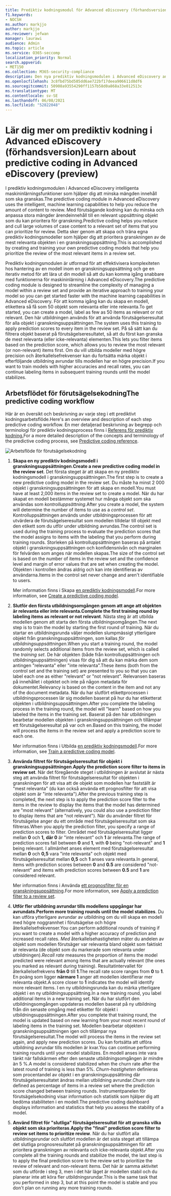 ```yaml
---
title: Prediktiv kodningsmodul för Advanced eDiscovery (förhandsversion)
f1.keywords:
- NOCSH
ms.author: markjjo
author: markjjo
ms.reviewer: jefwan
manager: laurawi
audience: Admin
ms.topic: article
ms.service: O365-seccomp
localization_priority: Normal
search.appverid:
- MET150
ms.collection: M365-security-compliance
description: Den nya prediktiv kodningsmodulen i Advanced eDiscovery använder maskininlärning för att analysera objekt i en granskningsuppsättning för att förutsäga vilka objekt som är relevanta för ditt ärende eller din undersökning.
ms.openlocfilehash: 3c8fbd75bd585dd6ae722bf17deea906611d8df6
ms.sourcegitcommit: 50908a93554290ff1157b58d0a868a33e012513c
ms.translationtype: MT
ms.contentlocale: sv-SE
ms.lasthandoff: 06/08/2021
ms.locfileid: "52822048"
---
```

# <a name="learn-about-predictive-coding-in-advanced-ediscovery-preview"></a><span data-ttu-id="1232d-103">Lär dig mer om prediktiv kodning i Advanced eDiscovery (förhandsversion)</span><span class="sxs-lookup"><span data-stu-id="1232d-103">Learn about predictive coding in Advanced eDiscovery (preview)</span></span>

<span data-ttu-id="1232d-104">I prediktiv kodningsmodulen i Advanced eDiscovery intelligenta maskininlärningsfunktioner som hjälper dig att minska mängden innehåll som ska granskas.</span><span class="sxs-lookup"><span data-stu-id="1232d-104">The predictive coding module in Advanced eDiscovery uses the intelligent, machine learning capabilities to help you reduce the amount of content to review.</span></span> <span data-ttu-id="1232d-105">Med förutsägande kodning kan du minska och anpassa stora mängder ärendeinnehåll till en relevant uppsättning objekt som du kan prioritera för granskning.</span><span class="sxs-lookup"><span data-stu-id="1232d-105">Predictive coding helps you reduce and cull large volumes of case content to a relevant set of items that you can prioritize for review.</span></span> <span data-ttu-id="1232d-106">Detta sker genom att skapa och träna egna prediktiv kodningsmodeller som hjälper dig att prioritera granskningen av de mest relevanta objekten i en granskningsuppsättning.</span><span class="sxs-lookup"><span data-stu-id="1232d-106">This is accomplished by creating and training your own predictive coding models that help you prioritize the review of the most relevant items in a review set.</span></span>

<span data-ttu-id="1232d-107">Prediktiv kodningsmodulen är utformad för att effektivisera komplexiteten hos hantering av en modell inom en granskningsuppsättning och ge en iterativ metod för att lära ut din modell så att du kan komma igång snabbare med funktionerna för maskininlärning i Advanced eDiscovery.</span><span class="sxs-lookup"><span data-stu-id="1232d-107">The predictive coding module is designed to streamline the complexity of managing a model within a review set and provide an iterative approach to training your model so you can get started faster with the machine learning capabilities in Advanced eDiscovery.</span></span> <span data-ttu-id="1232d-108">För att komma igång kan du skapa en modell, etikettera så få som 50 objekt som relevanta eller inte relevanta.</span><span class="sxs-lookup"><span data-stu-id="1232d-108">To get started, you can create a model, label as few as 50 items as relevant or not relevant.</span></span> <span data-ttu-id="1232d-109">Den här utbildningen används för att använda förutsägelseresultat för alla objekt i granskningsuppsättningen.</span><span class="sxs-lookup"><span data-stu-id="1232d-109">The system uses this training to apply prediction scores to every item in the review set.</span></span> <span data-ttu-id="1232d-110">På så sätt kan du filtrera objekt baserat på förutsägelseresultatet, så att du först kan granska de mest relevanta (eller icke-relevanta) elementen.</span><span class="sxs-lookup"><span data-stu-id="1232d-110">This lets you filter items based on the prediction score, which  allows you to review the most relevant (or non-relevant) items first.</span></span> <span data-ttu-id="1232d-111">Om du vill utbilda modeller med högre precision och återkallelsefrekvenser kan du fortsätta märka objekt i efterföljande utbildning avrundar tills modellen har en högre precision.</span><span class="sxs-lookup"><span data-stu-id="1232d-111">If you want to train models with higher accuracies and recall rates, you can continue labeling items in subsequent training rounds until the model stabilizes.</span></span>  

## <a name="the-predictive-coding-workflow"></a><span data-ttu-id="1232d-112">Arbetsflödet för förutsägelsekodning</span><span class="sxs-lookup"><span data-stu-id="1232d-112">The predictive coding workflow</span></span>

<span data-ttu-id="1232d-113">Här är en översikt och beskrivning av varje steg i ett prediktivt kodningsarbetsflöde.</span><span class="sxs-lookup"><span data-stu-id="1232d-113">Here's an overview and description of each step predictive coding workflow.</span></span> <span data-ttu-id="1232d-114">En mer detaljerad beskrivning av begrepp och terminologi för prediktiv kodningsprocess finns i [Referens för prediktiv kodning.](predictive-coding-reference.md)</span><span class="sxs-lookup"><span data-stu-id="1232d-114">For a more detailed description of the concepts and terminology of the predictive coding process, see [Predictive coding reference](predictive-coding-reference.md).</span></span>

![Arbetsflöde för förutsägelsekodning](..\media\PredictiveCodingWorkflow.png)

1. <span data-ttu-id="1232d-116">**Skapa en ny prediktiv kodningsmodell i granskningsuppsättningen**.</span><span class="sxs-lookup"><span data-stu-id="1232d-116">**Create a new predictive coding model in the review set**.</span></span> <span data-ttu-id="1232d-117">Det första steget är att skapa en ny prediktiv kodningsmodell i granskningsuppsättningen.</span><span class="sxs-lookup"><span data-stu-id="1232d-117">The first step is to create a new predictive coding model in the review set.</span></span> <span data-ttu-id="1232d-118">Du måste ha minst 2 000 objekt i granskningsuppsättningen för att skapa en modell.</span><span class="sxs-lookup"><span data-stu-id="1232d-118">You must have at least 2,000 items in the review set to create a model.</span></span> <span data-ttu-id="1232d-119">När du har skapat en modell bestämmer systemet hur många objekt som ska användas som *kontrolluppsättning*.</span><span class="sxs-lookup"><span data-stu-id="1232d-119">After you create a model, the system will determine the number of items to use as a *control set*.</span></span> <span data-ttu-id="1232d-120">Kontrolluppsättningen används under utbildningsprocessen för att utvärdera de förutsägelseresultat som modellen tilldelar till objekt med den etikett som du utför under utbildning avrundas.</span><span class="sxs-lookup"><span data-stu-id="1232d-120">The control set is used during the training process to evaluate the prediction scores that the model assigns to items with the labeling that you perform during training rounds.</span></span> <span data-ttu-id="1232d-121">Storleken på kontrolluppsättningen baseras på antalet objekt i granskningsuppsättningen och konfidensnivån och marginalen för felvärden som anges när modellen skapas.</span><span class="sxs-lookup"><span data-stu-id="1232d-121">The size of the control set is based on the number of items in the review set and the confidence level and margin of error values that are set when creating the model.</span></span> <span data-ttu-id="1232d-122">Objekten i kontrollen ändras aldrig och kan inte identifieras av användarna.</span><span class="sxs-lookup"><span data-stu-id="1232d-122">Items in the control set never change and aren't identifiable to users.</span></span>

   <span data-ttu-id="1232d-123">Mer information finns i Skapa [en prediktiv kodningsmodell](predictive-coding-create-model.md).</span><span class="sxs-lookup"><span data-stu-id="1232d-123">For more information, see [Create a predictive coding model](predictive-coding-create-model.md).</span></span>

2. <span data-ttu-id="1232d-124">**Slutför den första utbildningsomgången genom att ange att objekten är relevanta eller inte relevanta.**</span><span class="sxs-lookup"><span data-stu-id="1232d-124">**Complete the first training round by labeling items as relevant or not relevant**.</span></span> <span data-ttu-id="1232d-125">Nästa steg är att utbilda modellen genom att starta den första utbildningsomgången.</span><span class="sxs-lookup"><span data-stu-id="1232d-125">The next step is to train the model by starting the first round of training.</span></span> <span data-ttu-id="1232d-126">När du startar en utbildningsrunda väljer modellen slumpmässigt ytterligare objekt från granskningsuppsättningen, som kallas *för utbildningsuppsättningen*.</span><span class="sxs-lookup"><span data-stu-id="1232d-126">When you start a training round, the model randomly selects additional items from the review set, which is called the *training set*.</span></span> <span data-ttu-id="1232d-127">De här objekten (både från kontrolluppsättningen och utbildningsuppsättningen) visas för dig så att du kan märka dem som antingen "relevanta" eller "inte relevanta".</span><span class="sxs-lookup"><span data-stu-id="1232d-127">These items (both from the control set and the training set) are presented to you so that you can label each one as either "relevant" or "not relevant".</span></span> <span data-ttu-id="1232d-128">Relevansen baseras på innehållet i objektet och inte på någon metadata för dokumentet.</span><span class="sxs-lookup"><span data-stu-id="1232d-128">Relevancy is based on the content in the item and not any of the document metadata.</span></span> <span data-ttu-id="1232d-129">När du har slutfört etikettprocessen i utbildningsprocessen lär sig modellen baserat på hur du har etiketterat objekten i utbildningsuppsättningen.</span><span class="sxs-lookup"><span data-stu-id="1232d-129">After you complete the labeling process in the training round, the model will "learn" based on how you labeled the items in the training set.</span></span> <span data-ttu-id="1232d-130">Baserat på den här utbildningen bearbetar modellen objekten i granskningsuppsättningen och tillämpar ett förutsägelseresultat på var och en.</span><span class="sxs-lookup"><span data-stu-id="1232d-130">Based on this training, the model will process the items in the review set and apply a prediction score to each one.</span></span>

   <span data-ttu-id="1232d-131">Mer information finns i Utbilda [en prediktiv kodningsmodell](predictive-coding-train-model.md).</span><span class="sxs-lookup"><span data-stu-id="1232d-131">For more information, see [Train a predictive coding model](predictive-coding-train-model.md).</span></span>

3. <span data-ttu-id="1232d-132">**Använda filtret för förutsägelseresultat för objekt i granskningsuppsättningen**.</span><span class="sxs-lookup"><span data-stu-id="1232d-132">**Apply the prediction score filter to items in review set**.</span></span> <span data-ttu-id="1232d-133">När det föregående steget i utbildningen är avslutat är nästa steg att använda filtret för förutsägelseresultat för objekten i granskningen för att visa att de objekt som modellen har fastställt är "mest relevanta" (du kan också använda ett prognosfilter för att visa objekt som är "inte relevanta").</span><span class="sxs-lookup"><span data-stu-id="1232d-133">After the previous training step is completed, the next step is to apply the prediction score filter to the items in the review to display the items that the model has determined are "most relevant" (alternatively, you could also use a prediction filter to display items that are "not relevant").</span></span> <span data-ttu-id="1232d-134">När du använder filtret för förutsägelse anger du ett område med förutsägelseresultat som ska filtreras.</span><span class="sxs-lookup"><span data-stu-id="1232d-134">When you apply the prediction filter, you specify a range of prediction scores to filter.</span></span> <span data-ttu-id="1232d-135">Området med förutsägelseresultat ligger mellan **0** och **1,** **där 0** är "inte relevant" och **1** är relevanta.</span><span class="sxs-lookup"><span data-stu-id="1232d-135">The range of prediction scores fall between **0** and **1**, with **0** being "not-relevant" and **1** being relevant.</span></span> <span data-ttu-id="1232d-136">I allmänhet anses element med förutsägelseresultat mellan **0** och **0,5** vara "inte relevanta" och objekt med förutsägelseresultat mellan **0,5** och **1** anses vara relevanta.</span><span class="sxs-lookup"><span data-stu-id="1232d-136">In general, items with prediction scores between **0** and **0.5** are considered "not-relevant" and items with prediction scores between **0.5** and **1** are considered relevant.</span></span>

   <span data-ttu-id="1232d-137">Mer information finns i Använda [ett prognosfilter för en granskningsuppsättning](predictive-coding-apply-prediction-filter.md).</span><span class="sxs-lookup"><span data-stu-id="1232d-137">For more information, see [Apply a prediction filter to a review set](predictive-coding-apply-prediction-filter.md).</span></span>

4. <span data-ttu-id="1232d-138">**Utför fler utbildning avrundar tills modellens uppgångar har avrundats**.</span><span class="sxs-lookup"><span data-stu-id="1232d-138">**Perform more training rounds until the model stabilizes**.</span></span> <span data-ttu-id="1232d-139">Du kan utföra ytterligare avrundar av utbildning om du vill skapa en modell med högre noggrannhet i förutsägelse och högre återkallelsefrekvenser.</span><span class="sxs-lookup"><span data-stu-id="1232d-139">You can perform additional rounds of training if you want to create a model with a higher accuracy of prediction and increased recall rates.</span></span> <span data-ttu-id="1232d-140">*Med* återkallelsehastigheten mäter du andelen av objekt som modellen förutsäger var relevanta bland objekt som faktiskt är relevanta (de objekt som du markerade som relevanta under utbildningen).</span><span class="sxs-lookup"><span data-stu-id="1232d-140">*Recall rate* measures the proportion of items the model predicted were relevant among items that are actually relevant (the ones you marked as relevant during training).</span></span> <span data-ttu-id="1232d-141">Resultatintervallet för återkallelsefrekvens **från 0** till **1**.</span><span class="sxs-lookup"><span data-stu-id="1232d-141">The recall rate score ranges from **0** to **1**.</span></span> <span data-ttu-id="1232d-142">En poäng som ligger **närmare 1** anger att modellen identifierar mer relevanta objekt.</span><span class="sxs-lookup"><span data-stu-id="1232d-142">A score closer to **1** indicates the model will identify more relevant items.</span></span> <span data-ttu-id="1232d-143">I en ny utbildningsrunda kan du märka ytterligare objekt i en ny utbildningsuppsättning.</span><span class="sxs-lookup"><span data-stu-id="1232d-143">In a new training round, you label additional items in a new training set.</span></span> <span data-ttu-id="1232d-144">När du har slutfört den utbildningsomgången uppdateras modellen baserat på ny utbildning från din senaste omgång med etiketter för objekt i utbildningsuppsättningen.</span><span class="sxs-lookup"><span data-stu-id="1232d-144">After you complete that training round, the model is updated based on new learning from your most recent round of labeling items in the training set.</span></span> <span data-ttu-id="1232d-145">Modellen bearbetar objekten i granskningsuppsättningen igen och tillämpar nya förutsägelseresultat.</span><span class="sxs-lookup"><span data-stu-id="1232d-145">The model will process the items in the review set again, and apply new prediction scores.</span></span> <span data-ttu-id="1232d-146">Du kan fortsätta att utföra utbildning avrundar tills modellen är kvar.</span><span class="sxs-lookup"><span data-stu-id="1232d-146">You can continue performing training rounds until your model stabilizes.</span></span> <span data-ttu-id="1232d-147">En modell anses inte vara tänkt när fallskärmen efter den senaste utbildningsomgången är mindre än 5 %.</span><span class="sxs-lookup"><span data-stu-id="1232d-147">A model is considered stabilized when the churn rate after the latest round of training is less than 5%.</span></span> <span data-ttu-id="1232d-148">*Churn-hastigheten* definieras som procentandel av objekt i en granskningsuppsättning där förutsägelseresultatet ändras mellan utbildning avrundar.</span><span class="sxs-lookup"><span data-stu-id="1232d-148">*Churn rate* is defined as percentage of items in a review set where the prediction score changed between training rounds.</span></span> <span data-ttu-id="1232d-149">Instrumentpanelen för förutsägelsekodning visar information och statistik som hjälper dig att bedöma stabiliteten i en modell.</span><span class="sxs-lookup"><span data-stu-id="1232d-149">The predictive coding dashboard displays information and statistics that help you assess the stability of a model.</span></span>

5. <span data-ttu-id="1232d-150">**Använd filtret för "slutliga" förutsägelseresultat för att granska vilka objekt som ska prioriteras**.</span><span class="sxs-lookup"><span data-stu-id="1232d-150">**Apply the "final" prediction score filter to review set items to prioritize review**.</span></span> <span data-ttu-id="1232d-151">När du har slutfört alla utbildningsrundar och slutfört modellen är det sista steget att tillämpa det slutliga prognosresultatet på granskningsuppsättningen för att prioritera granskningen av relevanta och icke-relevanta objekt.</span><span class="sxs-lookup"><span data-stu-id="1232d-151">After you complete all the training rounds and stabilize the model, the last step is to apply the final prediction score to the review set to prioritize the review of relevant and non-relevant items.</span></span> <span data-ttu-id="1232d-152">Det här är samma aktivitet som du utförde i steg 3, men i det här läget är modellen stabil och du planerar inte att köra fler utbildningsrundar.</span><span class="sxs-lookup"><span data-stu-id="1232d-152">This is the same task that you performed in step 3, but at this point the model is stable and you don't plan on running any more training rounds.</span></span>
